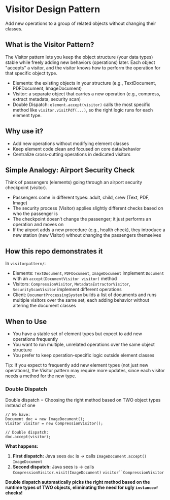 # Visitor Design Pattern
Add new operations to a group of related objects without changing their classes.

## What is the Visitor Pattern?
The Visitor pattern lets you keep the object structure (your data types) stable while freely adding new behaviors (operations) later. Each object "accepts" a visitor, and the visitor knows how to perform the operation for that specific object type.

- Elements: the existing objects in your structure (e.g., TextDocument, PDFDocument, ImageDocument)
- Visitor: a separate object that carries a new operation (e.g., compress, extract metadata, security scan)
- Double Dispatch: `element.accept(visitor)` calls the most specific method like `visitor.visitPdf(...)`, so the right logic runs for each element type.

## Why use it?
- Add new operations without modifying element classes
- Keep element code clean and focused on core data/behavior
- Centralize cross-cutting operations in dedicated visitors

## Simple Analogy: Airport Security Check
Think of passengers (elements) going through an airport security checkpoint (visitor).
- Passengers come in different types: adult, child, crew (Text, PDF, Image)
- The security process (Visitor) applies slightly different checks based on who the passenger is
- The checkpoint doesn’t change the passenger; it just performs an operation and moves on
- If the airport adds a new procedure (e.g., health check), they introduce a new station (new Visitor) without changing the passengers themselves

## How this repo demonstrates it
In `visitorpattern/`:
- Elements: `TextDocument`, `PDFDocument`, `ImageDocument` implement `Document` with an `accept(DocumentVisitor visitor)` method
- Visitors: `CompressionVisitor`, `MetadataExtractorVisitor`, `SecurityScanVisitor` implement different operations
- Client: `DocumentProcessingSystem` builds a list of documents and runs multiple visitors over the same set, each adding behavior without altering the document classes

## When to Use
- You have a stable set of element types but expect to add new operations frequently
- You want to run multiple, unrelated operations over the same object structure
- You prefer to keep operation-specific logic outside element classes

Tip: If you expect to frequently add new element types (not just new operations), the Visitor pattern may require more updates, since each visitor needs a method for the new type.

### Double Dispatch

Double dispatch = Choosing the right method based on TWO object types instead of one

```aiignore
// We have:
Document doc = new ImageDocument();
Visitor visitor = new CompressionVisitor();

// Double dispatch:
doc.accept(visitor);

```

**What happens:**
1. **First dispatch:** Java sees `doc` is → calls `ImageDocument.accept()` `ImageDocument`
2. **Second dispatch:** Java sees is → calls `CompressionVisitor.visit(ImageDocument)` `visitor``CompressionVisitor`

**Double dispatch automatically picks the right method based on the runtime types of TWO objects, eliminating the need for ugly `instanceof` checks!**

